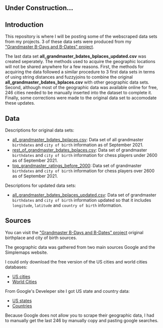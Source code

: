 ## Under Construction...

## Introduction

This repository is where I will be posting some of the webscraped data sets from my projects. 3 of these data sets were produced from my ["Grandmaster B-Days and B-Dates" project](https://larylc.github.io/chess_birthday_project/).  

The last data set **all_grandmaster_bdates_bplaces_updated.csv** was created seperately. The methods used to acquire the geographic locations will not be shared anywhere for a few reasons. First, the methods for acquiring the data followed a similar procedure to 3 first data sets in terms of using string distances and fuzzyjoins to combine the original **all_grandmaster_bdates_bplaces.csv** with other geographic data sets. Second, although most of the geographic data was available online for free, 246 cities needed to be manually inserted into the dataset to complete it. Finally, some corrections were made to the original data set to accomodate these updates. 

## Data 

Descriptions for original data sets:
* [all_grandmaster_bdates_bplaces.csv](https://github.com/larylc/More-Chess-Webscraped-Data/blob/main/all_grandmaster_bdates_bplaces.csv): Data set of all grandmaster `birthdates` and `city of birth` information as of September 2021.
* [rest_of_grandmaster_bdates_bplaces.csv](https://github.com/larylc/More-Chess-Webscraped-Data/blob/main/rest_of_grandmaster_bdates_bplaces.csv): Data set of grandmaster `birthdates` and `city of birth` information for chess players under 2600 as of September 2021.
* [top_grandmaster_ratings_before_2000](https://github.com/larylc/More-Chess-Webscraped-Data/blob/main/top_grandmaster_ratings_before_2000.csv): Data set of grandmaster `birthdates` and `city of birth` information for chess players over 2600 as of September 2021.


Descriptions for updated data sets:
* [all_grandmaster_bdates_bplaces_updated.csv](https://github.com/larylc/More-Chess-Webscraped-Data/blob/main/all_grandmaster_bdates_bplaces_updated.csv): Data set of grandmaster `birthdates` and `city of birth` information updated so that it includes `longitude`, `latitude` and `country of birth` information.


## Sources

You can visit the ["Grandmaster B-Days and B-Dates" project](https://larylc.github.io/chess_birthday_project/) original birthplace and city of birth sources. 

The geographic data was gathered from two main sources Google and the Simplemaps website. 

I could only download the free version of the US cities and world cities databases:
* [US cities](https://simplemaps.com/data/us-cities)
* [World Cities](https://simplemaps.com/data/world-cities)

From Google's Develeper site I got US state and country data:
* [US states](https://developers.google.com/public-data/docs/canonical/states_csv)
* [Countries](https://developers.google.com/public-data/docs/canonical/countries_csv)

Because Google does not allow you to scrape their geographic data, I had to manually get the last 246 by manually copy and pasting google searches. 




